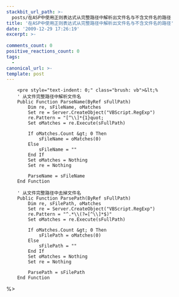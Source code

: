 ```yaml
---
stackbit_url_path: >-
  posts/在ASP中使用正则表达式从完整路径中解析出文件名与不含文件名的路径
title: '在ASP中使用正则表达式从完整路径中解析出文件名与不含文件名的路径'
date: '2009-12-29 17:26:19'
excerpt: >-
  
comments_count: 0
positive_reactions_count: 0
tags: 
  - 
canonical_url: >-
template: post
---
```


        <pre style="text-indent: 0;" class="brush: vb">&lt;%
        ' 从文件完整路径中解析文件名
        Public Function ParseName(ByRef sFullPath)
            Dim re, sFileName, oMatches
            Set re = Server.CreateObject("VBScript.RegExp")
            re.Pattern = "[^\\]*{1}quot;
            Set oMatches = re.Execute(sFullPath)
            
            If oMatches.Count &gt; 0 Then
                sFileName = oMatches(0)
            Else
                sFileName = ""
            End If
            Set oMatches = Nothing
            Set re = Nothing
            
            ParseName = sFileName
        End Function
        
        ' 从文件完整路径中去掉文件名
        Public Function ParsePath(ByRef sFullPath)
            Dim re, sFilePath, oMatches
            Set re = Server.CreateObject("VBScript.RegExp")
            re.Pattern = "^.*\\(?=[^\\]*$)"
            Set oMatches = re.Execute(sFullPath)
            
            If oMatches.Count &gt; 0 Then
                sFilePath = oMatches(0)
            Else
                sFilePath = ""
            End If
            Set oMatches = Nothing
            Set re = Nothing
            
            ParsePath = sFilePath
        End Function
%&gt;
</pre>
      